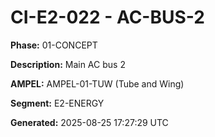 # CI-E2-022 - AC-BUS-2

**Phase:** 01-CONCEPT

**Description:** Main AC bus 2

**AMPEL:** AMPEL-01-TUW (Tube and Wing)

**Segment:** E2-ENERGY

**Generated:** 2025-08-25 17:27:29 UTC
